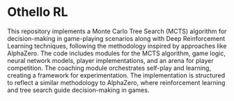 # Othello RL

This repository implements a Monte Carlo Tree Search (MCTS) algorithm for decision-making in game-playing scenarios along with Deep Reinforcement Learning techniques, following the methodology inspired by approaches like AlphaZero. The code includes modules for the MCTS algorithm, game logic, neural network models, player implementations, and an arena for player competition. The coaching module orchestrates self-play and learning, creating a framework for experimentation. The implementation is structured to reflect a similar methodology to AlphaZero, where reinforcement learning and tree search guide decision-making in games.
